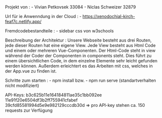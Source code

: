 Projekt von :
    - Vivian Petkovsek 33084
    - Niclas Schweizer 32879

Url für ie Anwenndung in der Cloud :
    - https://xenodochial-kirch-feaf7c.netlify.app/

Fremdcodebestandteile : 
    - sidebar css von w3schools

Beschreibung der Architektur :
    Unsere Webseite besteht aus drei Routen, jede dieser Routen hat eine eigene View. Jede View besteht aus Html Code und einem oder mehreren Vue-Componenten. Der Html-Code steht in view während der Coder der Componenten in components steht. Dies führt zu einem übersichtlichen Code, in dem einzelne Elemente sehr leicht gefunden werden können. 
    Außerdem erleichtert es das Arbeiten mit css, welches in der App.vue zu finden ist.

    

Schritte zum starten :
    - npm install bzw.
    - npm run serve
    (standartverhalten nicht modifiziert)

API-Keys:
    b3c625b11e164184811ae35c1bb092ee
    11e91f20e6504df3b2ff755941cfabef
    39cfd85581994d5e9e982129cccdb30d
=> pro API-key stehen ca. 150 requests zur Verfügung

